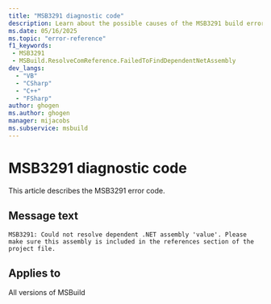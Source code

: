 ```yaml
---
title: "MSB3291 diagnostic code"
description: Learn about the possible causes of the MSB3291 build error, and get troubleshooting tips.
ms.date: 05/16/2025
ms.topic: "error-reference"
f1_keywords:
 - MSB3291
 - MSBuild.ResolveComReference.FailedToFindDependentNetAssembly
dev_langs:
  - "VB"
  - "CSharp"
  - "C++"
  - "FSharp"
author: ghogen
ms.author: ghogen
manager: mijacobs
ms.subservice: msbuild
---
```


# MSB3291 diagnostic code

<!-- :::ErrorDefinitionDescription::: -->
<!-- :::editable-content name="introDescription"::: -->
This article describes the MSB3291 error code.
<!-- :::editable-content-end::: -->

## Message text

<!-- :::editable-content name="messageText"::: -->
`MSB3291: Could not resolve dependent .NET assembly 'value'. Please make sure this assembly is included in the references section of the project file.`
<!-- :::editable-content-end::: -->
<!-- MSB3291: Could not resolve dependent .NET assembly "{0}". Please make sure this assembly is included in the references section of the project file. -->

<!-- :::editable-content name="postOutputDescription"::: -->
<!--
{StrBegin="MSB3291: "}
-->
<!-- :::editable-content-end::: -->
<!-- :::ErrorDefinitionDescription-end::: -->

## Applies to

All versions of MSBuild
